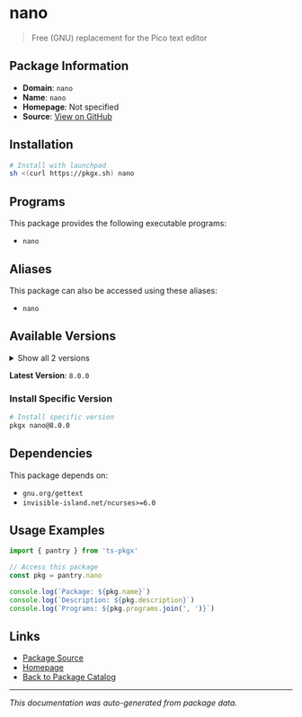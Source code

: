# nano

> Free (GNU) replacement for the Pico text editor

## Package Information

- **Domain**: `nano`
- **Name**: `nano`
- **Homepage**: Not specified
- **Source**: [View on GitHub](https://github.com/pkgxdev/pantry/tree/main/projects/nano-editor.org/package.yml)

## Installation

```bash
# Install with launchpad
sh <(curl https://pkgx.sh) nano
```

## Programs

This package provides the following executable programs:

- `nano`

## Aliases

This package can also be accessed using these aliases:

- `nano`

## Available Versions

<details>
<summary>Show all 2 versions</summary>

- `8.0.0`, `7.2.0`

</details>

**Latest Version**: `8.0.0`

### Install Specific Version

```bash
# Install specific version
pkgx nano@8.0.0
```

## Dependencies

This package depends on:

- `gnu.org/gettext`
- `invisible-island.net/ncurses>=6.0`

## Usage Examples

```typescript
import { pantry } from 'ts-pkgx'

// Access this package
const pkg = pantry.nano

console.log(`Package: ${pkg.name}`)
console.log(`Description: ${pkg.description}`)
console.log(`Programs: ${pkg.programs.join(', ')}`)
```

## Links

- [Package Source](https://github.com/pkgxdev/pantry/tree/main/projects/nano-editor.org/package.yml)
- [Homepage](#)
- [Back to Package Catalog](../package-catalog.md)

---

*This documentation was auto-generated from package data.*
